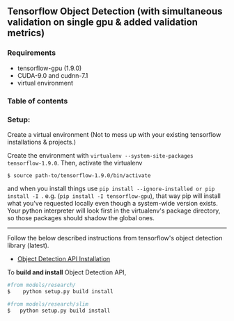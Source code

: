 ## Tensorflow Object Detection (with simultaneous validation on single gpu & added validation metrics)


### Requirements
* tensorflow-gpu (1.9.0)
* CUDA-9.0 and cudnn-7.1
* virtual environment

### Table of contents
### Setup:  
  Create a virtual environment (Not to mess up with your existing tensorflow installations & projects.)

Create the environment with ```virtualenv --system-site-packages tensorflow-1.9.0```. Then, activate the virtualenv

```$ source path-to/tensorflow-1.9.0/bin/activate```

and when you install things use ```pip install --ignore-installed or pip install -I ```. e.g. (```pip install -I tensorflow-gpu```), that way pip will install what you've requested locally even though a system-wide version exists. Your python interpreter will look first in the virtualenv's package directory, so those packages should shadow the global ones.
___

Follow the below described instructions from tensorflow's object detection library (latest).

  * <a href='https://github.com/tensorflow/models/blob/master/research/object_detection/g3doc/installation.md'>Object Detection API Installation</a><br>

To **build and install** Object Detection API, 

```python
#from models/research/
$    python setup.py build install

#from models/research/slim
$   python setup.py build install
```






<!-- ##### Quick Start:

  * <a href='object_detection_tutorial.ipynb'>
      Quick Start: Jupyter notebook for off-the-shelf inference</a><br>
  * <a href="g3doc/running_pets.md">Quick Start: Training a pet detector</a><br> -->
  
#### 